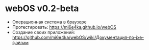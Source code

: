 # webOS v0.2-beta
- Операционная система в браузере
- Протестировать: https://mi6e4ka.github.io/webOS
- Создание своих приложений: https://github.com/mi6e4ka/webOS/wiki/Документация-по-jxe-файлам
